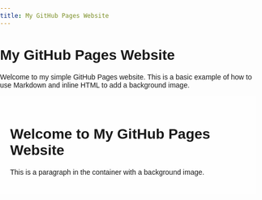 ```yaml
---
title: My GitHub Pages Website
---
```


# My GitHub Pages Website

Welcome to my simple GitHub Pages website. This is a basic example of how to use Markdown and inline HTML to add a background image.

<style>
  body {
    margin: 0;
    padding: 0;
    background-image: url('path/to/your/background-image.jpg');
    background-size: cover;
    background-repeat: no-repeat;
    background-position: center;
    font-family: Arial, sans-serif;
  }

  .container {
    max-width: 800px;
    margin: 0 auto;
    padding: 20px;
    background-color: rgba(255, 255, 255, 0.8);
  }
</style>

<div class="container">
  <h1>Welcome to My GitHub Pages Website</h1>

  <!-- Your Markdown content goes here -->
  <p>This is a paragraph in the container with a background image.</p>
</div>
